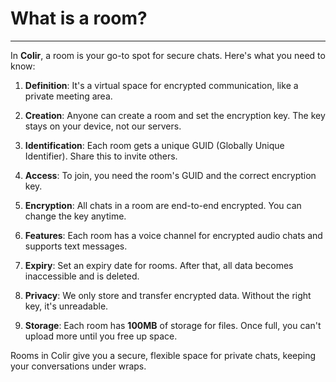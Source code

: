 # What is a room?

---

In **Colir**, a room is your go-to spot for secure chats. Here's what you need to know:

1. **Definition**: It's a virtual space for encrypted communication, like a private meeting area.

2. **Creation**: Anyone can create a room and set the encryption key. The key stays on your device, not our servers.

3. **Identification**: Each room gets a unique GUID (Globally Unique Identifier). Share this to invite others.

4. **Access**: To join, you need the room's GUID and the correct encryption key.

5. **Encryption**: All chats in a room are end-to-end encrypted. You can change the key anytime.

6. **Features**: Each room has a voice channel for encrypted audio chats and supports text messages.

7. **Expiry**: Set an expiry date for rooms. After that, all data becomes inaccessible and is deleted.

8. **Privacy**: We only store and transfer encrypted data. Without the right key, it's unreadable.

9. **Storage**: Each room has **100MB** of storage for files. Once full, you can't upload more until you free up space.

Rooms in Colir give you a secure, flexible space for private chats, keeping your conversations under wraps.